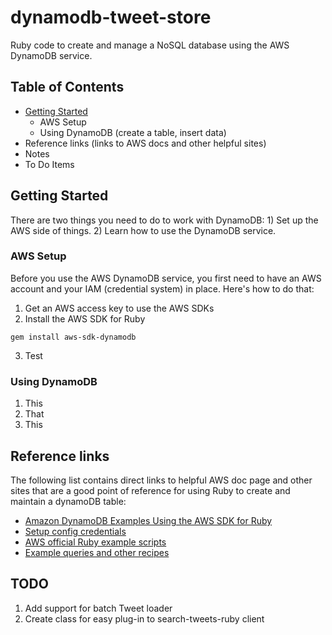 # dynamodb-tweet-store
Ruby code to create and manage a NoSQL database using the AWS DynamoDB service.

## Table of Contents
- [Getting Started](#getting-started)
  - AWS Setup
  - Using DynamoDB (create a table, insert data)
- Reference links (links to AWS docs and other helpful sites)
- Notes
- To Do Items

## Getting Started
There are two things you need to do to work with DynamoDB: 1) Set up the AWS side of things. 2) Learn how to use the DynamoDB service.

### AWS Setup
Before you use the AWS DynamoDB service, you first need to have an AWS account and your IAM (credential system) in place. Here's how to do that:
1. Get an AWS access key to use the AWS SDKs
2. Install the AWS SDK for Ruby
```
gem install aws-sdk-dynamodb
```
3. Test

### Using DynamoDB
1. This
2. That
3. This

## Reference links
The following list contains direct links to helpful AWS doc page and other sites that are a good point of reference for using Ruby to create and maintain a dynamoDB table:
- [Amazon DynamoDB Examples Using the AWS SDK for Ruby](https://docs.aws.amazon.com/sdk-for-ruby/v3/developer-guide/dynamo-examples.html)
- [Setup config credentials](https://docs.aws.amazon.com/sdk-for-ruby/v3/developer-guide/setup-config.html)
- [AWS official Ruby example scripts](https://github.com/awsdocs/aws-doc-sdk-examples/tree/master/ruby/example_code/dynamodb)
- [Example queries and other recipes](https://readysteadycode.com/howto-access-amazon-dynamodb-with-ruby)

## TODO
1. Add support for batch Tweet loader
2. Create class for easy plug-in to search-tweets-ruby client
